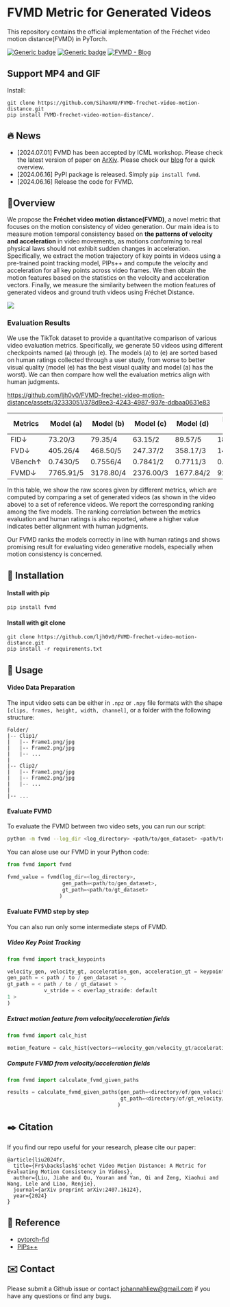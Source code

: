 # FVMD Metric for Generated Videos
This repository contains the official implementation of the Fréchet video motion distance(FVMD) in PyTorch. 

[![Generic badge](https://img.shields.io/badge/Paper-arxiv-default.svg)](https://arxiv.org/abs/2407.16124) [![Generic badge](https://img.shields.io/badge/pypi-v1.0.0-red.svg)](https://pypi.org/project/fvmd/1.0.0/) [![FVMD - Blog](https://img.shields.io/badge/FVMD-Blog-2ea44f)](https://dsl-lab.github.io/blog/2024/fvmd-2/)

## Support MP4 and GIF

Install:
```
git clone https://github.com/SihanXU/FVMD-frechet-video-motion-distance.git
pip install FVMD-frechet-video-motion-distance/.
```

## 🔥 News

* [2024.07.01] FVMD has been accepted by ICML workshop. Please check the latest version of paper on [ArXiv](https://arxiv.org/abs/2407.16124). Please check our [blog](https://dsl-lab.github.io/blog/2024/fvmd-2/) for a quick overview.
* [2024.06.16] PyPI package is released. Simply `pip install fvmd`.
* [2024.06.16] Release the code for FVMD.



## 📝Overview

We propose the **Fréchet video motion distance(FVMD)**, a novel metric that focuses on the motion consistency of video generation. Our main idea is to measure motion temporal consistency based on **the patterns of velocity and acceleration** in video movements, as motions conforming to real physical laws should not exhibit sudden changes in acceleration. Specifically, we extract the motion trajectory of key points in videos using a pre-trained point tracking model, PIPs++ and compute the velocity and acceleration for all key points across video frames. We then obtain the motion features based on the statistics on the velocity and acceleration vectors. Finally, we measure the similarity between the motion features of generated videos and ground truth videos using Fréchet Distance. 

<img src="./asset/pipeline.png">

### Evaluation Results

We use the TikTok dataset to provide a quantitative comparison of various video evaluation metrics. Specifically, we generate 50 videos using different checkpoints named (a) through (e). The models (a) to (e) are sorted based on human ratings collected through a user study, from worse to better visual quality (model (e) has the best visual quality and model (a) has the worst). We can then compare how well the evaluation metrics align with human judgments.

<!-- <img src="./asset/evaluation_results.png"> -->
https://github.com/ljh0v0/FVMD-frechet-video-motion-distance/assets/32333051/378d9ee3-4243-4987-937e-ddbaa0631e83




| **Metrics**     | **Model (a)**  | **Model (b)**  | **Model (c)**  | **Model (d)**  | **Model (e)**  | **Human Corr.↑**|
|-----------------|----------------|----------------|----------------|----------------|----------------|---------------------------------|
| FID↓        | 73.20/3        | 79.35/4        | 63.15/2        | 89.57/5        | 18.94/1        | 0.3402                             |
| FVD↓            | 405.26/4       | 468.50/5       | 247.37/2       | 358.17/3       | 147.90/1       | 0.6708                             |
| VBench↑         | 0.7430/5       | 0.7556/4       | 0.7841/2       | 0.7711/3       | 0.8244/1       | 0.7573                             |
| FVMD↓           | 7765.91/5      | 3178.80/4      | 2376.00/3      | 1677.84/2      | 926.55/1       | **0.8469**                             |

In this table, we show the raw scores given by different metrics, which are computed by comparing a set of generated videos (as shown in the video above) to a set of reference videos. We report the corresponding ranking among the five models. The ranking correlation between the metrics evaluation and human ratings is also reported, where a higher value indicates better alignment with human judgments.

Our FVMD ranks the models correctly in line with human ratings and shows promising result for evaluating video generative models, especially when motion consistency is concerned.



## 🔨 Installation

#### Install with pip

```
pip install fvmd
```



#### Install with git clone

```
git clone https://github.com/ljh0v0/FVMD-frechet-video-motion-distance.git
pip install -r requirements.txt
```



## 🚀 Usage

#### Video Data Preparation

The input video sets can be either in `.npz` or `.npy` file formats with the shape `[clips, frames, height, width, channel]`, or a folder with the following structure:

```
Folder/
|-- Clip1/
|   |-- Frame1.png/jpg
|   |-- Frame2.png/jpg
|   |-- ...
|
|-- Clip2/
|   |-- Frame1.png/jpg
|   |-- Frame2.png/jpg
|   |-- ...
|
|-- ...
```



#### Evaluate FVMD

To evaluate the FVMD between two video sets, you can run our script:

```bash
python -m fvmd --log_dir <log_directory> <path/to/gen_dataset> <path/to/gt_dataset>
```

You can alose use our FVMD in your Python code:

```python
from fvmd import fvmd

fvmd_value = fvmd(log_dir=<log_directory>, 
                  gen_path=<path/to/gen_dataset>, 
                  gt_path=<path/to/gt_dataset>
                 )
```



#### Evaluate FVMD step by step

You can also run only some intermediate steps of FVMD.

##### Video Key Point Tracking

```python
from fvmd import track_keypoints

velocity_gen, velocity_gt, acceleration_gen, acceleration_gt = keypoint_tracking(log_dir= < log_directory >,
gen_path = < path / to / gen_dataset >,
gt_path = < path / to / gt_dataset >
            v_stride = < overlap_straide: default
1 >
)
```

##### Extract motion feature from velocity/acceleration fields 

```python
from fvmd import calc_hist

motion_feature = calc_hist(vectors=<velocity_gen/velocity_gt/acceleration_gen/acceleration_gt>)
```

##### Compute FVMD from velocity/acceleration fields

```python
from fvmd import calculate_fvmd_given_paths

results = calculate_fvmd_given_paths(gen_path=<directory/of/gen_velocity/acceleration_cache>, 
                                     gt_path=<directory/of/gt_velocity/acceleration_cache>
                                    )
```



## ✒️ Citation

If you find our repo useful for your research, please cite our paper:

```
@article{liu2024fr,
  title={Fr$\backslash$'echet Video Motion Distance: A Metric for Evaluating Motion Consistency in Videos},
  author={Liu, Jiahe and Qu, Youran and Yan, Qi and Zeng, Xiaohui and Wang, Lele and Liao, Renjie},
  journal={arXiv preprint arXiv:2407.16124},
  year={2024}
}
```



## 📑 Reference

* [pytorch-fid](https://github.com/mseitzer/pytorch-fid)
* [PIPs++](https://github.com/aharley/pips2)



## ✉️ Contact

Please submit a Github issue or contact johannahliew@gmail.com if you have any questions or find any bugs.
